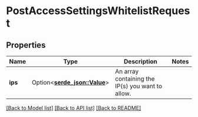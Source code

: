 # PostAccessSettingsWhitelistRequest

## Properties

Name | Type | Description | Notes
------------ | ------------- | ------------- | -------------
**ips** | Option<[**serde_json::Value**](.md)> | An array containing the IP(s) you want to allow. | 

[[Back to Model list]](../README.md#documentation-for-models) [[Back to API list]](../README.md#documentation-for-api-endpoints) [[Back to README]](../README.md)


